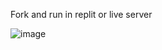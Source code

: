 Fork and run in replit or live server

![image](https://github.com/user-attachments/assets/636558cb-2642-49da-bbee-a9fd8de4f4d3)
